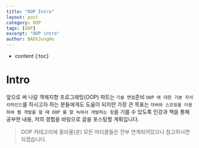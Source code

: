 ```yaml
---
title: "OOP Intro"
layout: post
category: OOP
tags: [OOP]
excerpt: "OOP intro"
author: BAEKJungHo
---
```


* content
{:toc}

# Intro

앞으로 써 나갈 객체지향 프로그래밍(OOP) 파트는 `기술 면접`준비 `OOP 에 대한 기본 지식 리마인드`를 하시고자 하는 분들에게도 도움이 되지만 가장 큰 목표는 `자바와 스프링을 이용하여 웹 개발을 할 때 OOP 를 잘 녹여서 개발하는 힘`을 기를 수 있도록 인강과 책을 통해 공부한 내용, 저의 경험을 바탕으로 글을 포스팅할 계획입니다.

> OOP 카테고리에 올라올(온) 모든 아티클들은 전부 연게되어있으니 참고하시면 되겠습니다.
